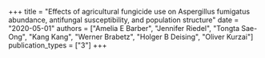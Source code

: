 +++
title = "Effects of agricultural fungicide use on Aspergillus fumigatus abundance, antifungal susceptibility, and population structure"
date = "2020-05-01"
authors = ["Amelia E Barber", "Jennifer Riedel", "Tongta Sae-Ong", "Kang Kang", "Werner Brabetz", "Holger B Deising", "Oliver Kurzai"]
publication_types = ["3"]
+++


